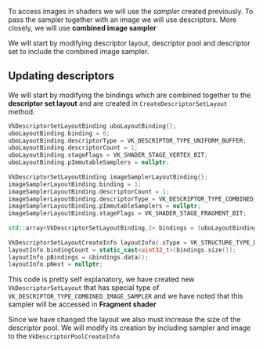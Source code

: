 
To access images in shaders we will use the *sampler* created previously. To pass the sampler together with an image we will use descriptors. More closely, we will use **combined image sampler** 

We will start by modifying descriptor layout, descriptor pool and descriptor set to include the combined image sampler. 

## Updating descriptors

We will start by modifying the bindings which are combined together to the **descriptor set layout** and are created in `CreateDescriptorSetLayout` method. 

```c++
VkDescriptorSetLayoutBinding uboLayoutBinding{};  
uboLayoutBinding.binding = 0;  
uboLayoutBinding.descriptorType = VK_DESCRIPTOR_TYPE_UNIFORM_BUFFER;  
uboLayoutBinding.descriptorCount = 1;  
uboLayoutBinding.stageFlags = VK_SHADER_STAGE_VERTEX_BIT;  
uboLayoutBinding.pImmutableSamplers = nullptr;  
  
VkDescriptorSetLayoutBinding imageSamplerLayoutBinding{};  
imageSamplerLayoutBinding.binding = 1;  
imageSamplerLayoutBinding.descriptorCount = 1;  
imageSamplerLayoutBinding.descriptorType = VK_DESCRIPTOR_TYPE_COMBINED_IMAGE_SAMPLER;  
imageSamplerLayoutBinding.pImmutableSamplers = nullptr;  
imageSamplerLayoutBinding.stageFlags = VK_SHADER_STAGE_FRAGMENT_BIT;  
  
std::array<VkDescriptorSetLayoutBinding,2> bindings = {uboLayoutBinding, imageSamplerLayoutBinding};  
  
VkDescriptorSetLayoutCreateInfo layoutInfo{.sType = VK_STRUCTURE_TYPE_DESCRIPTOR_SET_LAYOUT_CREATE_INFO};  
layoutInfo.bindingCount = static_cast<uint32_t>(bindings.size());  
layoutInfo.pBindings = &bindings.data();  
layoutInfo.pNext = nullptr;
```

This code is pretty self explanatory, we have created new `VkDescriptorSetLayout` that has special type of `VK_DESCRIPTOR_TYPE_COMBINED_IMAGE_SAMPLER` and we have noted that this sampler will be accessed in **Fragment shader**

Since we have changed the layout we also must increase the size of the descriptor pool. We will modify its creation by including sampler and image to the `VkDescriptorPoolCreateInfo`


